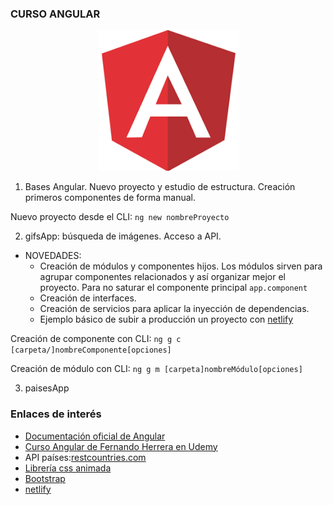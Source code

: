 ### CURSO ANGULAR

<p align="center">
  <img src="/assets/angular.png" alt="logo Angular">
</p>

1. Bases Angular. Nuevo proyecto y estudio de estructura. Creación primeros componentes de forma manual.

Nuevo proyecto desde el CLI: `ng new nombreProyecto`

2. gifsApp: búsqueda de imágenes. Acceso a API. 

 - NOVEDADES: 
    * Creación de módulos y componentes hijos. Los módulos sirven para agrupar componentes relacionados y así organizar mejor el proyecto. Para no saturar el componente principal `app.component`
    * Creación de interfaces.
    * Creación de servicios para aplicar la inyección de dependencias.
    * Ejemplo básico de subir a producción un proyecto con [netlify](https://app.netlify.com/)

Creación de componente con CLI: `ng g c [carpeta/]nombreComponente[opciones]`

Creación de módulo con CLI: `ng g m [carpeta]nombreMódulo[opciones]`

3. paisesApp


### Enlaces de interés

- [Documentación oficial de Angular](angular.io)
- [Curso Angular de Fernando Herrera en Udemy](https://www.udemy.com/course/angular-fernando-herrera/)
- API países:[restcountries.com](https://restcountries.com/)
- [Librería css animada](https://animate.style/)
- [Bootstrap](https://getbootstrap.com/)
- [netlify](https://app.netlify.com/)
